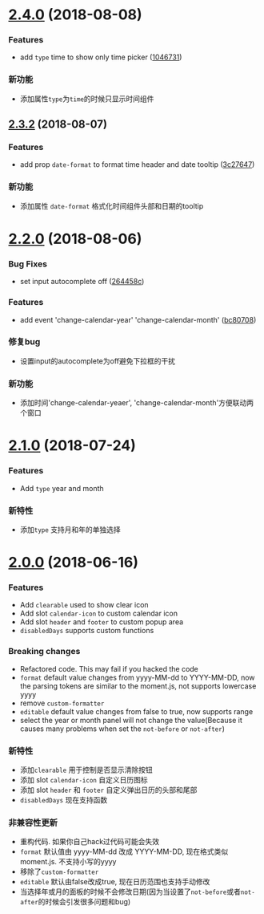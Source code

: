 <a name="2.4.0"></a>
# [2.4.0](https://github.com/mengxiong10/vue2-datepicker/compare/v2.3.2...v2.4.0) (2018-08-08)


### Features

* add `type` time to show only time picker ([1046731](https://github.com/mengxiong10/vue2-datepicker/commit/1046731))

### 新功能

* 添加属性`type`为`time`的时候只显示时间组件

<a name="2.3.2"></a>
## [2.3.2](https://github.com/mengxiong10/vue2-datepicker/compare/v2.2.0...v2.3.2) (2018-08-07)

### Features

* add prop `date-format` to format time header and date tooltip ([3c27647](https://github.com/mengxiong10/vue2-datepicker/commit/3c27647))

### 新功能

* 添加属性 `date-format` 格式化时间组件头部和日期的tooltip

<a name="2.2.0"></a>
# [2.2.0](https://github.com/mengxiong10/vue2-datepicker/compare/v2.1.0...v2.2.0) (2018-08-06)

### Bug Fixes

* set input autocomplete off ([264458c](https://github.com/mengxiong10/vue2-datepicker/commit/264458c))

### Features

* add event 'change-calendar-year' 'change-calendar-month' ([bc80708](https://github.com/mengxiong10/vue2-datepicker/commit/bc80708))

### 修复bug
* 设置input的autocomplete为off避免下拉框的干扰

### 新功能

* 添加时间'change-calendar-yeaer', 'change-calendar-month'方便联动两个窗口


<a name="2.1.0"></a>
# [2.1.0]() (2018-07-24)

### Features

* Add `type` year and month

### 新特性
* 添加`type` 支持月和年的单独选择


<a name="2.0.0"></a>
# [2.0.0]() (2018-06-16)

### Features

* Add `clearable` used to show clear icon
* Add slot `calendar-icon` to custom calendar icon
* Add slot `header` and `footer` to custom popup area
* `disabledDays` supports custom functions

### Breaking changes

* Refactored code. This may fail if you hacked the code
* `format` default value changes from yyyy-MM-dd to YYYY-MM-DD, now the parsing tokens are similar to the moment.js, not supports lowercase yyyy
* remove `custom-formatter`
* `editable` default value changes from false to true, now supports range
* select the year or month panel will not change the value(Because it causes many problems when set the `not-before` or `not-after`)

### 新特性
* 添加`clearable` 用于控制是否显示清除按钮
* 添加 slot `calendar-icon` 自定义日历图标
* 添加 slot `header` 和 `footer` 自定义弹出日历的头部和尾部
* `disabledDays` 现在支持函数

### 非兼容性更新

* 重构代码. 如果你自己hack过代码可能会失效
* `format` 默认值由 yyyy-MM-dd 改成 YYYY-MM-DD, 现在格式类似moment.js. 不支持小写的yyyy
* 移除了`custom-formatter`
* `editable` 默认由false改成true, 现在日历范围也支持手动修改
* 当选择年或月的面板的时候不会修改日期(因为当设置了`not-before`或者`not-after`的时候会引发很多问题和bug)
